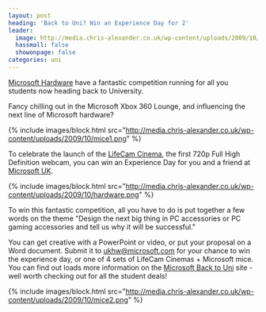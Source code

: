 ```yaml
---
layout: post
heading: 'Back to Uni? Win an Experience Day for 2'
leader:
  image: http://media.chris-alexander.co.uk/wp-content/uploads/2009/10/mice2.png
  hassmall: false
  showonpage: false
categories: uni
---
```


[Microsoft Hardware](http://www.microsoft.com/hardware/) have a fantastic competition running for all you students now heading back to University.

Fancy chilling out in the Microsoft Xbox 360 Lounge, and influencing the next line of Microsoft hardware?

{% include images/block.html src="http://media.chris-alexander.co.uk/wp-content/uploads/2009/10/mice1.png" %}

To celebrate the launch of the [LifeCam Cinema](http://web.archive.org/web/20091203030659/http://www.microsoft.com/hardware/digitalcommunication/ProductDetails.aspx?pid=008), the first 720p Full High Definition webcam, you can win an Experience Day for you and a friend at [Microsoft UK](http://www.microsoft.com/uk/about/map-reading.mspx).

{% include images/block.html src="http://media.chris-alexander.co.uk/wp-content/uploads/2009/10/hardware.png" %}

To win this fantastic competition, all you have to do is put together a few words on the theme "Design the next big thing in PC accessories or PC gaming accessories and tell us why it will be successful."

You can get creative with a PowerPoint or video, or put your proposal on a Word document. Submit it to [ukhw@microsoft.com](mailto:ukhw@microsoft.com) for your chance to win the experience day, or one of 4 sets of LifeCam Cinemas + Microsoft mice. You can find out loads more information on the [Microsoft Back to Uni](http://microsoft.com/uk/backtouni) site - well worth checking out for all the student deals!

{% include images/block.html src="http://media.chris-alexander.co.uk/wp-content/uploads/2009/10/mice2.png" %}
